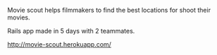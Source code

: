 Movie scout helps filmmakers to find the best locations for shoot their movies.

Rails app made in 5 days with 2 teammates.

http://movie-scout.herokuapp.com/
